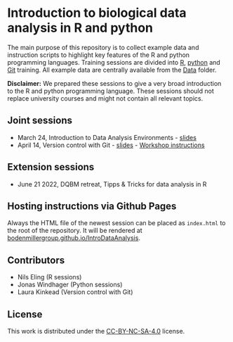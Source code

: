 # Introduction to biological data analysis in R and python

The main purpose of this repository is to collect example data and instruction scripts to highlight key features of the R and python programming languages.
Training sessions are divided into [R](../master/R), [python](../master/python) and [Git](../master/Git) training.
All example data are centrally available from the [Data](../master/Data) folder.

**Disclaimer:** We prepared these sessions to give a very broad introduction to the R and python programming language.
These sessions should not replace university courses and might not contain all relevant topics.

## Joint sessions

* March 24, Introduction to Data Analysis Environments - [slides](https://docs.google.com/presentation/d/17gDZuQkWH9Jkwg5skAIT3o__fQaGOYgAJ5Ri46Api1M/edit?usp=sharing)
* April 14, Version control with Git - [slides](https://docs.google.com/presentation/d/1iG-uxHIRQ2KHwUPBSZcPlFs2xdOGWW2Ze0owIVieZPA/edit?usp=sharing) - [Workshop instructions](Git/README.md)

## Extension sessions

* June 21 2022, DQBM retreat, Tipps & Tricks for data analysis in R

## Hosting instructions via Github Pages

Always the HTML file of the newest session can be placed as `index.html` to the root of the repository.
It will be rendered at [bodenmillergroup.github.io/IntroDataAnalysis](bodenmillergroup.github.io/IntroDataAnalysis).

## Contributors

* Nils Eling (R sessions)
* Jonas Windhager (Python sessions)
* Laura Kinkead (Version control with Git)

## License

This work is distributed under the [CC-BY-NC-SA-4.0](../master/LICENSE) license.

